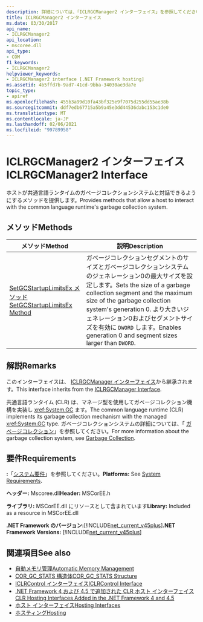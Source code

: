 ```yaml
---
description: 詳細については、「ICLRGCManager2 インターフェイス」を参照してください。
title: ICLRGCManager2 インターフェイス
ms.date: 03/30/2017
api_name:
- ICLRGCManager2
api_location:
- mscoree.dll
api_type:
- COM
f1_keywords:
- ICLRGCManager2
helpviewer_keywords:
- ICLRGCManager2 interface [.NET Framework hosting]
ms.assetid: 4b5ffd7b-9ad7-41cd-9bba-34030ae3da7e
topic_type:
- apiref
ms.openlocfilehash: 455b3a99d10fa43bf325e9f7075d255dd55ae38b
ms.sourcegitcommit: ddf7edb67715a5b9a45e3dd44536dabc153c1de0
ms.translationtype: MT
ms.contentlocale: ja-JP
ms.lasthandoff: 02/06/2021
ms.locfileid: "99789958"
---
```

# <a name="iclrgcmanager2-interface"></a><span data-ttu-id="a6ce8-103">ICLRGCManager2 インターフェイス</span><span class="sxs-lookup"><span data-stu-id="a6ce8-103">ICLRGCManager2 Interface</span></span>

<span data-ttu-id="a6ce8-104">ホストが共通言語ランタイムのガベージコレクションシステムと対話できるようにするメソッドを提供します。</span><span class="sxs-lookup"><span data-stu-id="a6ce8-104">Provides methods that allow a host to interact with the common language runtime's garbage collection system.</span></span>  
  
## <a name="methods"></a><span data-ttu-id="a6ce8-105">メソッド</span><span class="sxs-lookup"><span data-stu-id="a6ce8-105">Methods</span></span>  
  
|<span data-ttu-id="a6ce8-106">メソッド</span><span class="sxs-lookup"><span data-stu-id="a6ce8-106">Method</span></span>|<span data-ttu-id="a6ce8-107">説明</span><span class="sxs-lookup"><span data-stu-id="a6ce8-107">Description</span></span>|  
|------------|-----------------|  
|[<span data-ttu-id="a6ce8-108">SetGCStartupLimitsEx メソッド</span><span class="sxs-lookup"><span data-stu-id="a6ce8-108">SetGCStartupLimitsEx Method</span></span>](iclrgcmanager2-setgcstartuplimitsex-method.md)|<span data-ttu-id="a6ce8-109">ガベージコレクションセグメントのサイズとガベージコレクションシステムのジェネレーション0の最大サイズを設定します。</span><span class="sxs-lookup"><span data-stu-id="a6ce8-109">Sets the size of a garbage collection segment and the maximum size of the garbage collection system's generation 0.</span></span> <span data-ttu-id="a6ce8-110">より大きいジェネレーション0およびセグメントサイズを有効に `DWORD` します。</span><span class="sxs-lookup"><span data-stu-id="a6ce8-110">Enables generation 0 and segment sizes larger than `DWORD`.</span></span>|  
  
## <a name="remarks"></a><span data-ttu-id="a6ce8-111">解説</span><span class="sxs-lookup"><span data-stu-id="a6ce8-111">Remarks</span></span>  

 <span data-ttu-id="a6ce8-112">このインターフェイスは、 [ICLRGCManager インターフェイス](iclrgcmanager-interface.md)から継承されます。</span><span class="sxs-lookup"><span data-stu-id="a6ce8-112">This interface inherits from the [ICLRGCManager Interface](iclrgcmanager-interface.md).</span></span>  
  
 <span data-ttu-id="a6ce8-113">共通言語ランタイム (CLR) は、マネージ型を使用してガベージコレクション機構を実装し <xref:System.GC> ます。</span><span class="sxs-lookup"><span data-stu-id="a6ce8-113">The common language runtime (CLR) implements its garbage collection mechanism with the managed <xref:System.GC> type.</span></span> <span data-ttu-id="a6ce8-114">ガベージコレクションシステムの詳細については、「 [ガベージコレクション](../../../standard/garbage-collection/index.md)」を参照してください。</span><span class="sxs-lookup"><span data-stu-id="a6ce8-114">For more information about the garbage collection system, see [Garbage Collection](../../../standard/garbage-collection/index.md).</span></span>  
  
## <a name="requirements"></a><span data-ttu-id="a6ce8-115">要件</span><span class="sxs-lookup"><span data-stu-id="a6ce8-115">Requirements</span></span>  

 <span data-ttu-id="a6ce8-116">**:**「[システム要件](../../get-started/system-requirements.md)」を参照してください。</span><span class="sxs-lookup"><span data-stu-id="a6ce8-116">**Platforms:** See [System Requirements](../../get-started/system-requirements.md).</span></span>  
  
 <span data-ttu-id="a6ce8-117">**ヘッダー:** Mscoree.dll</span><span class="sxs-lookup"><span data-stu-id="a6ce8-117">**Header:** MSCorEE.h</span></span>  
  
 <span data-ttu-id="a6ce8-118">**ライブラリ:** MSCorEE.dll にリソースとして含まれています</span><span class="sxs-lookup"><span data-stu-id="a6ce8-118">**Library:** Included as a resource in MSCorEE.dll</span></span>  
  
 <span data-ttu-id="a6ce8-119">**.NET Framework のバージョン:**[!INCLUDE[net_current_v45plus](../../../../includes/net-current-v45plus-md.md)]</span><span class="sxs-lookup"><span data-stu-id="a6ce8-119">**.NET Framework Versions:** [!INCLUDE[net_current_v45plus](../../../../includes/net-current-v45plus-md.md)]</span></span>  
  
## <a name="see-also"></a><span data-ttu-id="a6ce8-120">関連項目</span><span class="sxs-lookup"><span data-stu-id="a6ce8-120">See also</span></span>

- [<span data-ttu-id="a6ce8-121">自動メモリ管理</span><span class="sxs-lookup"><span data-stu-id="a6ce8-121">Automatic Memory Management</span></span>](../../../standard/automatic-memory-management.md)
- [<span data-ttu-id="a6ce8-122">COR_GC_STATS 構造体</span><span class="sxs-lookup"><span data-stu-id="a6ce8-122">COR_GC_STATS Structure</span></span>](cor-gc-stats-structure.md)
- [<span data-ttu-id="a6ce8-123">ICLRControl インターフェイス</span><span class="sxs-lookup"><span data-stu-id="a6ce8-123">ICLRControl Interface</span></span>](iclrcontrol-interface.md)
- [<span data-ttu-id="a6ce8-124">.NET Framework 4 および 4.5 で追加された CLR ホスト インターフェイス</span><span class="sxs-lookup"><span data-stu-id="a6ce8-124">CLR Hosting Interfaces Added in the .NET Framework 4 and 4.5</span></span>](clr-hosting-interfaces-added-in-the-net-framework-4-and-4-5.md)
- [<span data-ttu-id="a6ce8-125">ホスト インターフェイス</span><span class="sxs-lookup"><span data-stu-id="a6ce8-125">Hosting Interfaces</span></span>](hosting-interfaces.md)
- [<span data-ttu-id="a6ce8-126">ホスティング</span><span class="sxs-lookup"><span data-stu-id="a6ce8-126">Hosting</span></span>](index.md)
